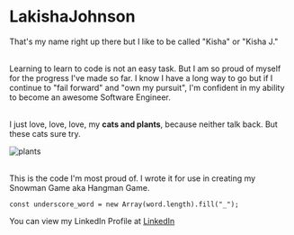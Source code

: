 # LakishaJohnson
That's my name right up there but I like to be called "Kisha" or "Kisha J."

<br>
Learning to learn to code is not an easy task. But I am so proud of myself for the progress I've made so far. I know I have a long way to go but if I continue to "fail forward" and "own my pursuit", I'm confident in my ability to become an awesome Software Engineer. <br>

<br>

I just love, love, love, my <strong>cats and plants</strong>, because neither talk back. But these cats sure try. 

![plants](https://i1.wp.com/boingboing.net/wp-content/uploads/2019/08/f19080221.jpg?fit=600%2C488&ssl=1)

<br>
This is the code I'm most proud of. I wrote it for use in creating my Snowman Game aka Hangman Game. 

```
const underscore_word = new Array(word.length).fill("_");
```

You can view my LinkedIn Profile at [LinkedIn](https://www.linkedin.com/in/lakisha-johnson-0b0587219/)
